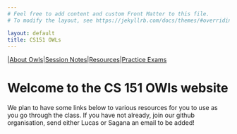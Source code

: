 ```yaml
---
# Feel free to add content and custom Front Matter to this file.
# To modify the layout, see https://jekyllrb.com/docs/themes/#overriding-theme-defaults

layout: default
title: CS151 OWLs
---
```


|[About Owls](about.markdown)|[Session Notes](session-notes.markdown)|[Resources](resources.markdown)|[Practice Exams](exams.markdown)
# Welcome to the CS 151 OWls website

We plan to have some links below to various resources for you to use as you go through the class. If you have not already, join our github organisation, send either Lucas or Sagana an email to be added!

